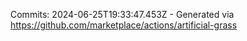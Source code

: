 Commits: 2024-06-25T19:33:47.453Z - Generated via https://github.com/marketplace/actions/artificial-grass
<br>
